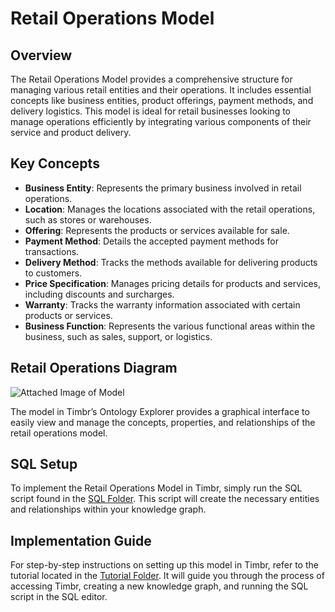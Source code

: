 # Retail Operations Model

## Overview
The Retail Operations Model provides a comprehensive structure for managing various retail entities and their operations. It includes essential concepts like business entities, product offerings, payment methods, and delivery logistics. This model is ideal for retail businesses looking to manage operations efficiently by integrating various components of their service and product delivery.

## Key Concepts
- **Business Entity**: Represents the primary business involved in retail operations.
- **Location**: Manages the locations associated with the retail operations, such as stores or warehouses.
- **Offering**: Represents the products or services available for sale.
- **Payment Method**: Details the accepted payment methods for transactions.
- **Delivery Method**: Tracks the methods available for delivering products to customers.
- **Price Specification**: Manages pricing details for products and services, including discounts and surcharges.
- **Warranty**: Tracks the warranty information associated with certain products or services.
- **Business Function**: Represents the various functional areas within the business, such as sales, support, or logistics.

## Retail Operations Diagram

![Attached Image of Model](path/to/image.png)

The model in Timbr’s Ontology Explorer provides a graphical interface to easily view and manage the concepts, properties, and relationships of the retail operations model.

## SQL Setup
To implement the Retail Operations Model in Timbr, simply run the SQL script found in the [SQL Folder](./sql). This script will create the necessary entities and relationships within your knowledge graph.

## Implementation Guide
For step-by-step instructions on setting up this model in Timbr, refer to the tutorial located in the [Tutorial Folder](./tutorial). It will guide you through the process of accessing Timbr, creating a new knowledge graph, and running the SQL script in the SQL editor.
